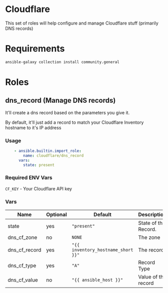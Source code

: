# Cloudflare

This set of roles will help configure and manage Cloudflare stuff (primarily DNS records)

# Requirements

```bash
ansible-galaxy collection install community.general
```

# Roles

## dns_record (Manage DNS records)

It'll create a dns record based on the parameters you give it.

By default, it'll just add a record to match your Cloudflare Inventory hostname to it's IP address

### Usage

```yaml
    - ansible.builtin.import_role:
        name: cloudflare/dns_record
      vars:
        state: present
```
 
### Required ENV Vars

`CF_KEY` - Your Cloudflare API key

### Vars

| Name                              | Optional      | Default                               | Description           |
| ----                              | --------      | -------                               | -----------           |
| state                             | yes           | `"present"`                           | State of the Record.  |
| dns_cf_zone                       | no            | `NONE`                                | The zone              |
| dns_cf_record                     | yes           | `"{{ inventory_hostname_short }}"`    | The record            |
| dns_cf_type                       | yes           | `"A"`                                 | Record Type           |
| dns_cf_value                      | no            | `"{{ ansible_host }}"`                | Value of the record   |
